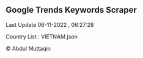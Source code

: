 

## Google Trends Keywords Scraper 
 
Last Update 06-11-2022 , 06:27:28

Country List :
VIETNAM.json



© Abdul Muttaqin 
